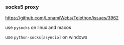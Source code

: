
### socks5 proxy

https://github.com/LonamiWebs/Telethon/issues/3962

use `pysocks` on linux and macos

use `python-socks[asyncio]` on windows

